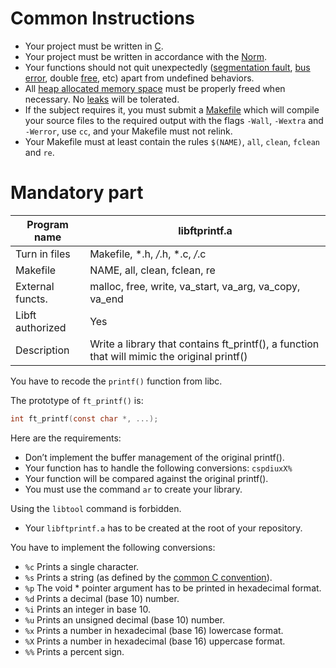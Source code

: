 # Common Instructions

+ Your project must be written in [C](https://en.wikipedia.org/wiki/C_(programming_language)).
+ Your project must be written in accordance with the [Norm](https://github.com/42School/norminette/blob/master/pdf/en.norme.pdf).
+ Your functions should not quit unexpectedly ([segmentation fault](https://en.wikipedia.org/wiki/Segmentation_fault), [bus error](https://en.wikipedia.org/wiki/Bus_error), double [free](https://man7.org/linux/man-pages/man1/free.1.html), etc) apart from undefined behaviors.
+ All [heap allocated memory space](https://en.wikipedia.org/wiki/C_dynamic_memory_allocation) must be properly freed when necessary. No [leaks](https://en.wikipedia.org/wiki/Memory_leak) will be tolerated.
+ If the subject requires it, you must submit a [Makefile](https://en.wikipedia.org/wiki/Make_(software)) which will compile your source files to the required output with the flags `-Wall`, `-Wextra` and `-Werror`, use `cc`, and your Makefile must not relink.
+ Your Makefile must at least contain the rules `$(NAME)`, `all`, `clean`, `fclean` and `re`.


# Mandatory part

| Program name | libftprintf.a |
| ------------ | ------------- |
| Turn in files | Makefile, *.h, */*.h, *.c, */*.c |
| Makefile | NAME, all, clean, fclean, re |
| External functs. | malloc, free, write, va_start, va_arg, va_copy, va_end |
| Libft authorized | Yes |
| Description | Write a library that contains ft_printf(), a function that will mimic the original printf() |

You have to recode the `printf()` function from libc.

The prototype of `ft_printf()` is:

```c
int ft_printf(const char *, ...);
```

Here are the requirements:

- Don’t implement the buffer management of the original printf().
- Your function has to handle the following conversions: `cspdiuxX%`
- Your function will be compared against the original printf().
- You must use the command `ar` to create your library.

Using the `libtool` command is forbidden.

- Your `libftprintf.a` has to be created at the root of your repository.

You have to implement the following conversions:

+ `%c` Prints a single character.
+ `%s` Prints a string (as defined by the [common C convention](https://en.wikibooks.org/wiki/C_Programming/String_manipulation)).
+ `%p` The void * pointer argument has to be printed in hexadecimal format.
+ `%d` Prints a decimal (base 10) number.
+ `%i` Prints an integer in base 10.
+ `%u` Prints an unsigned decimal (base 10) number.
+ `%x` Prints a number in hexadecimal (base 16) lowercase format.
+ `%X` Prints a number in hexadecimal (base 16) uppercase format.
+ `%%` Prints a percent sign.
